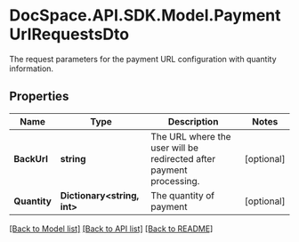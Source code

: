 # DocSpace.API.SDK.Model.PaymentUrlRequestsDto
The request parameters for the payment URL configuration with quantity information.

## Properties

Name | Type | Description | Notes
------------ | ------------- | ------------- | -------------
**BackUrl** | **string** | The URL where the user will be redirected after payment processing. | [optional] 
**Quantity** | **Dictionary&lt;string, int&gt;** | The quantity of payment | [optional] 

[[Back to Model list]](../README.md#documentation-for-models) [[Back to API list]](../README.md#documentation-for-api-endpoints) [[Back to README]](../README.md)

